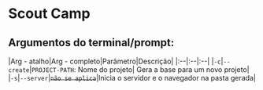 # Scout Camp

## Argumentos do terminal/prompt:

|Arg - atalho|Arg - completo|Parâmetro|Descrição|
|:--|:--|:--|
|`-c`|`--create`|`PROJECT-PATH`: Nome do projeto| Gera a base para um novo projeto|
|`-s`|`--server`|~~`não se aplica`~~|Inicia o servidor e o navegador na pasta gerada|
